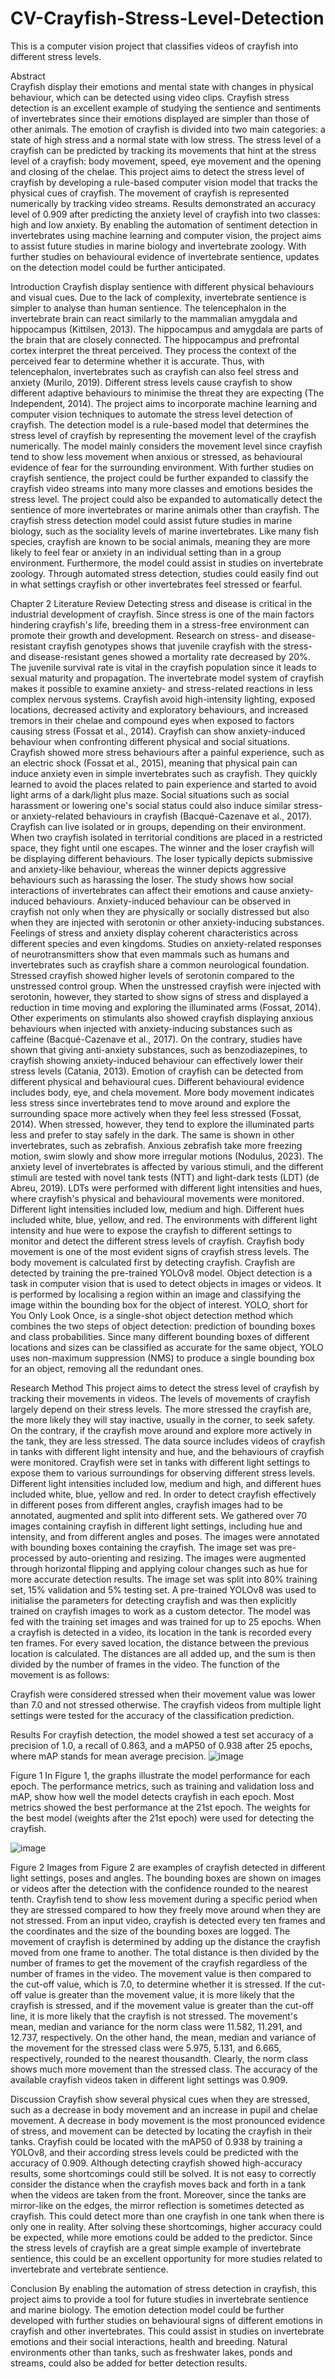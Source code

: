 # CV-Crayfish-Stress-Level-Detection
This is a computer vision project that classifies videos of crayfish into different stress levels.

Abstract  
Crayfish display their emotions and mental state with changes in physical behaviour, which can be detected using video clips. Crayfish stress detection is an excellent example of studying the sentience and sentiments of invertebrates since their emotions displayed are simpler than those of other animals. The emotion of crayfish is divided into two main categories: a state of high stress and a normal state with low stress. The stress level of a crayfish can be predicted by tracking its movements that hint at the stress level of a crayfish: body movement, speed, eye movement and the opening and closing of the chelae. 
           This project aims to detect the stress level of crayfish by developing a rule-based computer vision model that tracks the physical cues of crayfish. The movement of crayfish is represented numerically by tracking video streams. Results demonstrated an accuracy level of 0.909 after predicting the anxiety level of crayfish into two classes: high and low anxiety. 
           By enabling the automation of sentiment detection in invertebrates using machine learning and computer vision, the project aims to assist future studies in marine biology and invertebrate zoology. With further studies on behavioural evidence of invertebrate sentience, updates on the detection model could be further anticipated.

Introduction 
           Crayfish display sentience with different physical behaviours and visual cues. Due to the lack of complexity, invertebrate sentience is simpler to analyse than human sentience. The telencephalon in the invertebrate brain can react similarly to the mammalian amygdala and hippocampus (Kittilsen, 2013). The hippocampus and amygdala are parts of the brain that are closely connected. The hippocampus and prefrontal cortex interpret the threat perceived. They process the context of the perceived fear to determine whether it is accurate. Thus, with telencephalon, invertebrates such as crayfish can also feel stress and anxiety (Murilo, 2019). Different stress levels cause crayfish to show different adaptive behaviours to minimise the threat they are expecting (The Independent, 2014).
           The project aims to incorporate machine learning and computer vision techniques to automate the stress level detection of crayfish. The detection model is a rule-based model that determines the stress level of crayfish by representing the movement level of the crayfish numerically. The model mainly considers the movement level since crayfish tend to show less movement when anxious or stressed, as behavioural evidence of fear for the surrounding environment. With further studies on crayfish sentience, the project could be further expanded to classify the crayfish video streams into many more classes and emotions besides the stress level. The project could also be expanded to automatically detect the sentience of more invertebrates or marine animals other than crayfish.
 The crayfish stress detection model could assist future studies in marine biology, such as the sociality levels of marine invertebrates. Like many fish species, crayfish are known to be social animals, meaning they are more likely to feel fear or anxiety in an individual setting than in a group environment. Furthermore, the model could assist in studies on invertebrate zoology. Through automated stress detection, studies could easily find out in what settings crayfish or other invertebrates feel stressed or fearful. 

Chapter 2 Literature Review 
Detecting stress and disease is critical in the industrial development of crayfish. Since stress is one of the main factors hindering crayfish's life, breeding them in a stress-free environment can promote their growth and development. Research on stress- and disease-resistant crayfish genotypes shows that juvenile crayfish with the stress- and disease-resistant genes showed a mortality rate decreased by 20%. The juvenile survival rate is vital in the crayfish population since it leads to sexual maturity and propagation. 
The invertebrate model system of crayfish makes it possible to examine anxiety- and stress-related reactions in less complex nervous systems. Crayfish avoid high-intensity lighting, exposed locations, decreased activity and exploratory behaviours, and increased tremors in their chelae and compound eyes when exposed to factors causing stress (Fossat et al., 2014). 
Crayfish can show anxiety-induced behaviour when confronting different physical and social situations. Crayfish showed more stress behaviours after a painful experience, such as an electric shock (Fossat et al., 2015), meaning that physical pain can induce anxiety even in simple invertebrates such as crayfish. They quickly learned to avoid the places related to pain experience and started to avoid light arms of a dark/light plus maze. Social situations such as social harassment or lowering one's social status could also induce similar stress- or anxiety-related behaviours in crayfish (Bacqué-Cazenave et al., 2017). Crayfish can live isolated or in groups, depending on their environment. When two crayfish isolated in territorial conditions are placed in a restricted space, they fight until one escapes. The winner and the loser crayfish will be displaying different behaviours. The loser typically depicts submissive and anxiety-like behaviour, whereas the winner depicts aggressive behaviours such as harassing the loser. The study shows how social interactions of invertebrates can affect their emotions and cause anxiety-induced behaviours. 
Anxiety-induced behaviour can be observed in crayfish not only when they are physically or socially distressed but also when they are injected with serotonin or other anxiety-inducing substances. Feelings of stress and anxiety display coherent characteristics across different species and even kingdoms. Studies on anxiety-related responses of neurotransmitters show that even mammals such as humans and invertebrates such as crayfish share a common neurological foundation. Stressed crayfish showed higher levels of serotonin compared to the unstressed control group. When the unstressed crayfish were injected with serotonin, however, they started to show signs of stress and displayed a reduction in time moving and exploring the illuminated arms (Fossat, 2014). Other experiments on stimulants also showed crayfish displaying anxious behaviours when injected with anxiety-inducing substances such as caffeine (Bacqué-Cazenave et al., 2017). On the contrary, studies have shown that giving anti-anxiety substances, such as benzodiazepines, to crayfish showing anxiety-induced behaviour can effectively lower their stress levels (Catania, 2013). 
Emotion of crayfish can be detected from different physical and behavioural cues. Different behavioural evidence includes body, eye, and chela movement. More body movement indicates less stress since invertebrates tend to move around and explore the surrounding space more actively when they feel less stressed (Fossat, 2014). When stressed, however, they tend to explore the illuminated parts less and prefer to stay safely in the dark. The same is shown in other invertebrates, such as zebrafish. Anxious zebrafish take more freezing motion, swim slowly and show more irregular motions (Nodulus, 2023).
The anxiety level of invertebrates is affected by various stimuli, and the different stimuli are tested with novel tank tests (NTT) and light-dark tests (LDT) (de Abreu, 2019). LDTs were performed with different light intensities and hues, where crayfish's physical and behavioural movements were monitored. Different light intensities included low, medium and high. Different hues included white, blue, yellow, and red. The environments with different light intensity and hue were to expose the crayfish to different settings to monitor and detect the different stress levels of crayfish. 
Crayfish body movement is one of the most evident signs of crayfish stress levels. The body movement is calculated first by detecting crayfish. Crayfish are detected by training the pre-trained YOLOv8 model. Object detection is a task in computer vision that is used to detect objects in images or videos. It is performed by localising a region within an image and classifying the image within the bounding box for the object of interest. YOLO, short for You Only Look Once, is a single-shot object detection method which combines the two steps of object detection: prediction of bounding boxes and class probabilities. Since many different bounding boxes of different locations and sizes can be classified as accurate for the same object, YOLO uses non-maximum suppression (NMS) to produce a single bounding box for an object, removing all the redundant ones.
            
Research Method 
This project aims to detect the stress level of crayfish by tracking their movements in videos. The levels of movements of crayfish largely depend on their stress levels. The more stressed the crayfish are, the more likely they will stay inactive, usually in the corner, to seek safety. On the contrary, if the crayfish move around and explore more actively in the tank, they are less stressed.
The data source includes videos of crayfish in tanks with different light intensity and hue, and the behaviours of crayfish were monitored. Crayfish were set in tanks with different light settings to expose them to various surroundings for observing different stress levels. Different light intensities included low, medium and high, and different hues included white, blue, yellow and red. 
In order to detect crayfish effectively in different poses from different angles, crayfish images had to be annotated, augmented and split into different sets. We gathered over 70 images containing crayfish in different light settings, including hue and intensity, and from different angles and poses. The images were annotated with bounding boxes containing the crayfish. The image set was pre-processed by auto-orienting and resizing. The images were augmented through horizontal flipping and applying colour changes such as hue for more accurate detection results. The image set was split into 80% training set, 15% validation and 5% testing set. 
A pre-trained YOLOv8 was used to initialise the parameters for detecting crayfish and was then explicitly trained on crayfish images to work as a custom detector. The model was fed with the training set images and was trained for up to 25 epochs. 
When a crayfish is detected in a video, its location in the tank is recorded every ten frames. For every saved location, the distance between the previous location is calculated. The distances are all added up, and the sum is then divided by the number of frames in the video. The function of the movement is as follows:
                               
Crayfish were considered stressed when their movement value was lower than 7.0 and not stressed otherwise. The crayfish videos from multiple light settings were tested for the accuracy of the classification prediction. 

Results 
           For crayfish detection, the model showed a test set accuracy of a precision of 1.0, a recall of 0.863, and a mAP50 of 0.938 after 25 epochs, where mAP stands for mean average precision.
![image](https://github.com/alexsuakim/CV-Crayfish-Stress-Level-Detection/assets/99973140/5510aa57-86d2-4487-944a-87fd5d4d43de)

 
Figure 1
In Figure 1, the graphs illustrate the model performance for each epoch. The performance metrics, such as training and validation loss and mAP, show how well the model detects crayfish in each epoch. Most metrics showed the best performance at the 21st epoch. The weights for the best model (weights after the 21st epoch) were used for detecting the crayfish.  
  
 ![image](https://github.com/alexsuakim/CV-Crayfish-Stress-Level-Detection/assets/99973140/075198d2-24a7-47de-8f28-5236e6658e31)

Figure 2
Images from Figure 2 are examples of crayfish detected in different light settings, poses and angles. The bounding boxes are shown on images or videos after the detection with the confidence rounded to the nearest tenth. 
Crayfish tend to show less movement during a specific period when they are stressed compared to how they freely move around when they are not stressed. From an input video, crayfish is detected every ten frames and the coordinates and the size of the bounding boxes are logged. The movement of crayfish is determined by adding up the distance the crayfish moved from one frame to another. The total distance is then divided by the number of frames to get the movement of the crayfish regardless of the number of frames in the video. The movement value is then compared to the cut-off value, which is 7.0, to determine whether it is stressed. If the cut-off value is greater than the movement value, it is more likely that the crayfish is stressed, and if the movement value is greater than the cut-off line, it is more likely that the crayfish is not stressed. 
The movement's mean, median and variance for the norm class were 11.582, 11.291, and 12.737, respectively. On the other hand, the mean, median and variance of the movement for the stressed class were 5.975, 5.131, and 6.665, respectively, rounded to the nearest thousandth. Clearly, the norm class shows much more movement than the stressed class. The accuracy of the available crayfish videos taken in different light settings was 0.909. 

Discussion 
Crayfish show several physical cues when they are stressed, such as a decrease in body movement and an increase in pupil and chelae movement. A decrease in body movement is the most pronounced evidence of stress, and movement can be detected by locating the crayfish in their tanks. Crayfish could be located with the mAP50 of 0.938 by training a YOLOv8, and their according stress levels could be predicted with the accuracy of 0.909. 
Although detecting crayfish showed high-accuracy results, some shortcomings could still be solved. It is not easy to correctly consider the distance when the crayfish moves back and forth in a tank when the videos are taken from the front. Moreover, since the tanks are mirror-like on the edges, the mirror reflection is sometimes detected as crayfish. This could detect more than one crayfish in one tank when there is only one in reality. After solving these shortcomings, higher accuracy could be expected, while more emotions could be added to the predictor. Since the stress levels of crayfish are a great simple example of invertebrate sentience, this could be an excellent opportunity for more studies related to invertebrate and vertebrate sentience.

Conclusion
           By enabling the automation of stress detection in crayfish, this project aims to provide a tool for future studies in invertebrate sentience and marine biology. The emotion detection model could be further developed with further studies on behavioural signs of different emotions in crayfish and other invertebrates. This could assist in studies on invertebrate emotions and their social interactions, health and breeding. Natural environments other than tanks, such as freshwater lakes, ponds and streams, could also be added for better detection results. 

